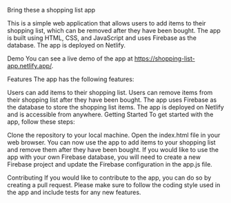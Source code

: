 Bring these a shopping list app

This is a simple web application that allows users to add items to their shopping list, which can be removed after they have been bought. The app is built using HTML, CSS, and JavaScript and uses Firebase as the database. The app is deployed on Netlify.

Demo
You can see a live demo of the app at https://shopping-list-app.netlify.app/.

Features
The app has the following features:

Users can add items to their shopping list.
Users can remove items from their shopping list after they have been bought.
The app uses Firebase as the database to store the shopping list items.
The app is deployed on Netlify and is accessible from anywhere.
Getting Started
To get started with the app, follow these steps:

Clone the repository to your local machine.
Open the index.html file in your web browser.
You can now use the app to add items to your shopping list and remove them after they have been bought.
If you would like to use the app with your own Firebase database, you will need to create a new Firebase project and update the Firebase configuration in the app.js file.

Contributing
If you would like to contribute to the app, you can do so by creating a pull request. Please make sure to follow the coding style used in the app and include tests for any new features.
